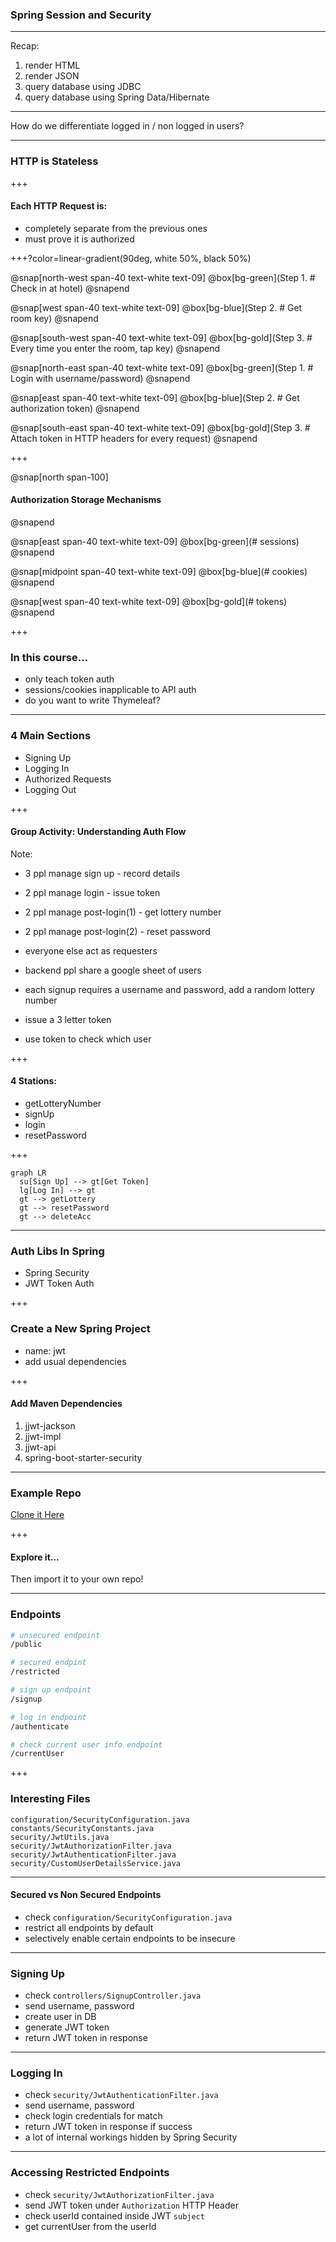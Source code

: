 ### Spring Session and Security

---

Recap:

1. render HTML
2. render JSON
3. query database using JDBC
4. query database using Spring Data/Hibernate

---

How do we differentiate logged in / non logged in users?

---

### HTTP is Stateless

+++

#### Each HTTP Request is:

- completely separate from the previous ones
- must prove it is authorized

+++?color=linear-gradient(90deg, white 50%, black 50%)

@snap[north-west span-40 text-white text-09]
@box[bg-green](Step 1. # Check in at hotel)
@snapend

@snap[west span-40 text-white text-09]
@box[bg-blue](Step 2. # Get room key)
@snapend

@snap[south-west span-40 text-white text-09]
@box[bg-gold](Step 3. # Every time you enter the room, tap key)
@snapend

@snap[north-east span-40 text-white text-09]
@box[bg-green](Step 1. # Login with username/password)
@snapend

@snap[east span-40 text-white text-09]
@box[bg-blue](Step 2. # Get authorization token)
@snapend

@snap[south-east span-40 text-white text-09]
@box[bg-gold](Step 3. # Attach token in HTTP headers for every request)
@snapend

+++

@snap[north span-100]
#### Authorization Storage Mechanisms
@snapend

@snap[east span-40 text-white text-09]
@box[bg-green](# sessions)
@snapend

@snap[midpoint span-40 text-white text-09]
@box[bg-blue](# cookies)
@snapend

@snap[west span-40 text-white text-09]
@box[bg-gold](# tokens)
@snapend

+++

### In this course...

- only teach token auth
- sessions/cookies inapplicable to API auth
- do you want to write Thymeleaf?

---

### 4 Main Sections

- Signing Up
- Logging In
- Authorized Requests
- Logging Out

+++

#### Group Activity: Understanding Auth Flow

Note:

- 3 ppl manage sign up - record details
- 2 ppl manage login - issue token
- 2 ppl manage post-login(1) - get lottery number
- 2 ppl manage post-login(2) - reset password
- everyone else act as requesters

- backend ppl share a google sheet of users
- each signup requires a username and password, add a random lottery number
- issue a 3 letter token
- use token to check which user

+++

#### 4 Stations:

- getLotteryNumber
- signUp
- login
- resetPassword

+++

```mermaid
graph LR
  su[Sign Up] --> gt[Get Token]
  lg[Log In] --> gt
  gt --> getLottery
  gt --> resetPassword
  gt --> deleteAcc

```
---

### Auth Libs In Spring

- Spring Security
- JWT Token Auth

+++

### Create a New Spring Project

- name: jwt
- add usual dependencies

+++

#### Add Maven Dependencies

1. jjwt-jackson
2. jjwt-impl
3. jjwt-api
4. spring-boot-starter-security

---

### Example Repo

[Clone it Here](https://github.com/mingxiangchan/spring-jwt)

+++

#### Explore it...

Then import it to your own repo!

---

### Endpoints

```bash
# unsecured endpoint
/public

# secured endpint
/restricted

# sign up endpoint
/signup

# log in endpoint
/authenticate

# check current user info endpoint
/currentUser
```

+++

### Interesting Files

```
configuration/SecurityConfiguration.java
constants/SecurityConstants.java
security/JwtUtils.java
security/JwtAuthorizationFilter.java
security/JwtAuthenticationFilter.java
security/CustomUserDetailsService.java
```

---

#### Secured vs Non Secured Endpoints

- check `configuration/SecurityConfiguration.java`
- restrict all endpoints by default
- selectively enable certain endpoints to be insecure

---

### Signing Up

- check `controllers/SignupController.java`
- send username, password
- create user in DB
- generate JWT token
- return JWT token in response

---

### Logging In

- check `security/JwtAuthenticationFilter.java`
- send username, password
- check login credentials for match
- return JWT token in response if success
- a lot of internal workings hidden by Spring Security

---

### Accessing Restricted Endpoints

- check `security/JwtAuthorizationFilter.java`
- send JWT token under `Authorization` HTTP Header
- check userId contained inside JWT `subject`
- get currentUser from the userId